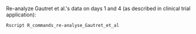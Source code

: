 Re-analyze Gautret et al.'s data on days 1 and 4 (as described in clinical trial application):

``Rscript R_commands_re-analyse_Gautret_et_al``
